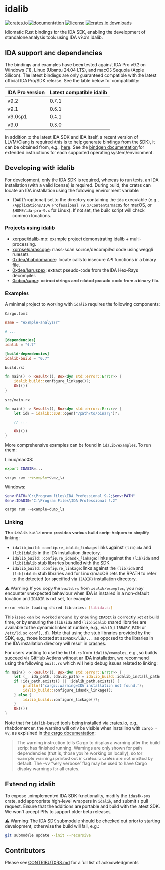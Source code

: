 # idalib

[![crates.io](https://img.shields.io/crates/v/idalib)](https://crates.io/crates/idalib)
[![documentation](https://img.shields.io/badge/documentation-0.7.1%2B9.2.250908-blue?link=https%3A%2F%2Fidalib.rs%2Fidalib)](https://idalib.rs/idalib/)
[![license](https://img.shields.io/crates/l/idalib)](https://github.com/binarly-io/idalib)
[![crates.io downloads](https://img.shields.io/crates/d/idalib)](https://crates.io/crates/idalib)

Idiomatic Rust bindings for the IDA SDK, enabling the development of standalone
analysis tools using IDA v9.x’s idalib.

## IDA support and dependencies

The bindings and examples have been tested against IDA Pro v9.2 on Windows
(11), Linux (Ubuntu 24.04 LTS), and macOS Sequoia (Apple Silicon). The latest
bindings are only guaranteed compatible with the latest official IDA Pro/SDK
release. See the table below for compatibility:

| IDA Pro version | Latest compatible idalib |
| --------------- | ------------------------ |
| v9.2            | 0.7.1                    |
| v9.1            | 0.6.1                    |
| v9.0sp1         | 0.4.1                    |
| v9.0            | 0.3.0                    |

In addition to the latest IDA SDK and IDA itself, a recent version of
LLVM/Clang is required (this is to help generate bindings from the SDK), it can
be obtained from, e.g., [here](https://github.com/llvm/llvm-project/releases).
See the [bindgen
documentation](https://rust-lang.github.io/rust-bindgen/requirements.html) for
extended instructions for each supported operating system/environment.

## Developing with idalib

For development, only the IDA SDK is required, whereas to run tests, an IDA
installation (with a valid license) is required. During build, the crates
can locate an IDA installation using the following environment variable:

- `IDADIR` (optional) set to the directory containing the `ida` executable
  (e.g., `/Applications/IDA Professional v9.x/Contents/macOS` for macOS, or
  `$HOME/ida-pro-9.x` for Linux). If not set, the build script will check
  common locations.

### Projects using idalib

- [xorpse/idalib-mp](https://github.com/xorpse/idalib-mp): example project demonstrating idalib + multi-processing.
- [xorpse/parascope](https://github.com/xorpse/parascope): mass-scan source/decompiled code using weggli rulesets.
- [0xdea/rhabdomancer](https://github.com/0xdea/rhabdomancer): locate calls to insecure API functions in a binary file.
- [0xdea/haruspex](https://github.com/0xdea/haruspex): extract pseudo-code from the IDA Hex-Rays decompiler.
- [0xdea/augur](https://github.com/0xdea/augur): extract strings and related pseudo-code from a binary file.

### Examples

A minimal project to working with `idalib` requires the following components:

`Cargo.toml`:

```toml
name = "example-analyser"

# ...

[dependencies]
idalib = "0.7"

[build-dependencies]
idalib-build = "0.7"
```

`build.rs`:

```rust
fn main() -> Result<(), Box<dyn std::error::Error>> {
    idalib_build::configure_linkage()?;
    Ok(())
}
```

`src/main.rs`:

```rust
fn main() -> Result<(), Box<dyn std::error::Error>> {
    let idb = idalib::IDB::open("/path/to/binary")?;

    // ...

    Ok(())
}
```

More comprehensive examples can be found in `idalib/examples`. To run them:

Linux/macOS:

```sh
export IDADIR=...

cargo run --example=dump_ls
```

Windows:

```powershell
$env:PATH="C:\Program Files\IDA Professional 9.2;$env:PATH"
$env:IDADIR="C:\Program Files\IDA Professional 9.2"

cargo run --example=dump_ls
```

### Linking

The `idalib-build` crate provides various build script helpers to simplify
linking:

- `idalib_build::configure_idalib_linkage`: links against `(lib)ida` and
  `(lib)idalib` in the IDA installation directory.
- `idalib_build::configure_idasdk_linkage`: links against the `(lib)ida` and
  `(lib)idalib` stub libraries bundled with the SDK.
- `idalib_build::configure_linkage`: links against the `(lib)ida` and
  `(lib)idalib` stub libraries and for Linux/macOS sets the RPATH to refer to
  the detected (or specified via `IDADIR`) installation directory.

⚠️ Warning: If you copy the `build.rs` from `idalib/examples`, you may encounter
unexpected behaviour when IDA is installed in a non-default location and
`IDADIR` is not set, for example:

```sh
error while loading shared libraries: [libida.so]
```

This issue can be worked around by ensuring `IDADIR` is correctly set at build
time, or by ensuring the `(lib)ida` and `(lib)idalib` shared libraries are
available to the dynamic linker at runtime, e.g., via `LD_LIBRARY_PATH` or
`/etc/ld.so.conf{,.d}`. Note that using the stub libraries provided by the SDK,
e.g., those located at `$IDASDK/lib/...` as opposed to the
libraries in the IDA installation directory will result in
[crashes](https://github.com/binarly-io/idalib/issues/24).

For users wanting to use the `build.rs` from `idalib/examples`, e.g., so builds
succeed via GitHub Actions without an IDA installation, we recommend using the
following `build.rs` which will help debug issues related to linking:

```rust
fn main() -> Result<(), Box<dyn std::error::Error>> {
    let (_, ida_path, idalib_path) = idalib_build::idalib_install_paths_with(false);
    if !ida_path.exists() || !idalib_path.exists() {
        println!("cargo::warning=IDA installation not found.");
        idalib_build::configure_idasdk_linkage();
    } else {
        idalib_build::configure_linkage()?;
    }
    Ok(())
}
```

Note that for `idalib`-based tools being installed via
[crates.io](https://crates.io), e.g.,
[rhabdomancer](https://github.com/0xdea/rhabdomancer), the warning will only be
visible when installing with `cargo -vv`, as explained
in [the cargo documentation](https://doc.rust-lang.org/cargo/reference/build-scripts.html#cargo-warning):

> The warning instruction tells Cargo to display a warning after the build
> script has finished running. Warnings are only shown for path dependencies
> (that is, those you’re working on locally), so for example warnings printed
> out in crates.io crates are not emitted by default. The -vv “very verbose”
> flag may be used to have Cargo display warnings for all crates.

## Extending idalib

To expose unimplemented IDA SDK functionality, modify the `idasdk-sys` crate,
add appropriate high-level wrappers in `idalib`, and submit a pull request.
Ensure that the additions are portable and build with the latest SDK. We won't
accept PRs to support older beta releases.

⚠️ Warning: The IDA SDK submodule should be checked out prior to starting
development, otherwise the build will fail, e.g.:

```sh
git submodule update --init --recursive
```

## Contributors

Please see [CONTRIBUTORS.md](https://github.com/binarly-io/idalib/blob/master/CONTRIBUTORS.md) for a full list of
acknowledgments.
